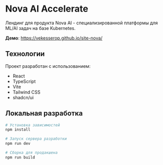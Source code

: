 # Nova AI Accelerate

Лендинг для продукта Nova AI - специализированной платформы для ML/AI задач на базе Kubernetes.

**Демо**: https://vekesserop.github.io/site-nova/

## Технологии

Проект разработан с использованием:

- React
- TypeScript
- Vite
- Tailwind CSS
- shadcn/ui

## Локальная разработка

```bash
# Установка зависимостей
npm install

# Запуск сервера разработки
npm run dev

# Сборка для продакшена
npm run build
```
